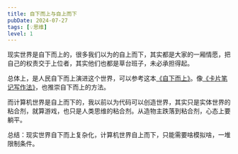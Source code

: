 ```yaml
---
title: 自下而上与自上而下
pubDate: 2024-07-27
tags: [💡思维]
level: 1
---
```


现实世界是自下而上的，很多我们以为的自上而下，其实都是大家的一厢情愿，把自己的权责交于上位者，其实他们也都是草台班子，未必承担得起。

总体上，是人民自下而上演进这个世界，可以参考这本[《自下而上》]。像[《卡片笔记写作法》]，也推崇自下而上的方法。

而计算机世界是自上而下的，我以前以为代码可以创造世界，其实只是实体世界的粘合剂，就算游戏，也只是人类思维的粘合剂。从造物主跌落到粘合剂，心态上要躺平。

总结：现实世界自下而上复杂化，计算机世界自上而下，只能需要啥模拟啥，一堆限制条件。

[《自下而上》]: https://book.douban.com/subject/35711228/
[《卡片笔记写作法》]: https://book.douban.com/subject/35503571/
